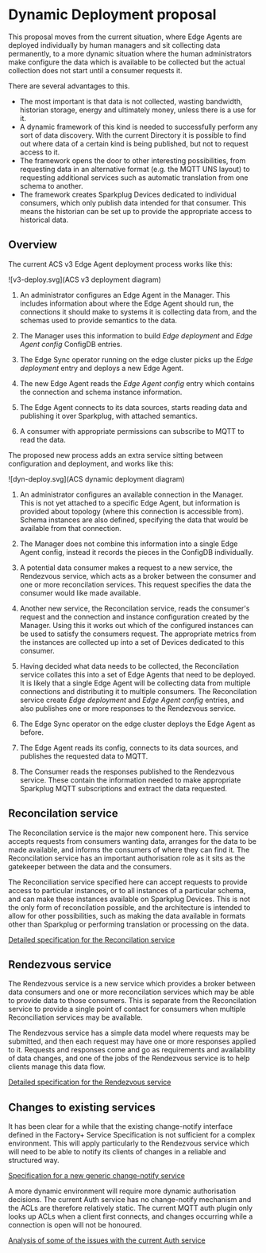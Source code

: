 # Dynamic Deployment proposal

This proposal moves from the current situation, where Edge Agents are
deployed individually by human managers and sit collecting data
permanently, to a more dynamic situation where the human administrators
make configure the data which is available to be collected but the
actual collection does not start until a consumer requests it.

There are several advantages to this.
* The most important is that data is not collected, wasting bandwidth,
  historian storage, energy and ultimately money, unless there is a use
  for it.
* A dynamic framework of this kind is needed to successfully perform any
  sort of data discovery. With the current Directory it is possible to
  find out where data of a certain kind is being published, but not to
  request access to it.
* The framework opens the door to other interesting possibilities, from
  requesting data in an alternative format (e.g. the MQTT UNS layout) to
  requesting additional services such as automatic translation from one
  schema to another.
* The framework creates Sparkplug Devices dedicated to individual
  consumers, which only publish data intended for that consumer. This
  means the historian can be set up to provide the appropriate access to
  historical data.

## Overview

The current ACS v3 Edge Agent deployment process works like this:

![v3-deploy.svg](ACS v3 deployment diagram)

1. An administrator configures an Edge Agent in the Manager. This
   includes information about where the Edge Agent should run, the
   connections it should make to systems it is collecting data from, and
   the schemas used to provide semantics to the data.

2. The Manager uses this information to build _Edge deployment_ and
   _Edge Agent config_ ConfigDB entries.

3. The Edge Sync operator running on the edge cluster picks up the _Edge
   deployment_ entry and deploys a new Edge Agent.

4. The new Edge Agent reads the _Edge Agent config_ entry which contains
   the connection and schema instance information.

5. The Edge Agent connects to its data sources, starts reading data and
   publishing it over Sparkplug, with attached semantics.

6. A consumer with appropriate permissions can subscribe to MQTT to read
   the data.

The proposed new process adds an extra service sitting between
configuration and deployment, and works like this:

![dyn-deploy.svg](ACS dynamic deployment diagram)

1. An administrator configures an available connection in the Manager.
   This is not yet attached to a specific Edge Agent, but information is
   provided about topology (where this connection is accessible from).
   Schema instances are also defined, specifying the data that would be
   available from that connection.

2. The Manager does not combine this information into a single Edge
   Agent config, instead it records the pieces in the ConfigDB
   individually.

3. A potential data consumer makes a request to a new service, the
   Rendezvous service, which acts as a broker between the consumer and
   one or more reconcilation services. This request specifies the data
   the consumer would like made available.

4. Another new service, the Reconcilation service, reads the consumer's
   request and the connection and instance configuration created by the
   Manager. Using this it works out which of the configured instances
   can be used to satisfy the consumers request. The appropriate metrics
   from the instances are collected up into a set of Devices dedicated
   to this consumer.

5. Having decided what data needs to be collected, the Reconcilation
   service collates this into a set of Edge Agents that need to be
   deployed. It is likely that a single Edge Agent will be collecting
   data from multiple connections and distributing it to multiple
   consumers. The Reconcilation service create _Edge deployment_ and
   _Edge Agent config_ entries, and also publishes one or more responses
   to the Rendezvous service.

6. The Edge Sync operator on the edge cluster deploys the Edge Agent as
   before.

7. The Edge Agent reads its config, connects to its data sources, and
   publishes the requested data to MQTT. 

8. The Consumer reads the responses published to the Rendezvous service.
   These contain the information needed to make appropriate Sparkplug
   MQTT subscriptions and extract the data requested.

## Reconcilation service

The Reconcilation service is the major new component here. This service
accepts requests from consumers wanting data, arranges for the data to
be made available, and informs the consumers of where they can find it.
The Reconcilation service has an important authorisation role as it sits
as the gatekeeper between the data and the consumers.

The Reconciliation service specified here can accept requests to provide
access to particular instances, or to all instances of a particular
schema, and can make these instances available on Sparkplug Devices.
This is not the only form of reconcilation possible, and the
architecture is intended to allow for other possibilities, such as
making the data available in formats other than Sparkplug or performing
translation or processing on the data.

[Detailed specification for the Reconcilation
service](./reconcilation.md)

## Rendezvous service

The Rendezvous service is a new service which provides a broker between
data consumers and one or more reconcilation services which may be able
to provide data to those consumers. This is separate from the
Reconcilation service to provide a single point of contact for consumers
when multiple Reconciliation services may be available.

The Rendezvous service has a simple data model where requests may be
submitted, and then each request may have one or more responses applied
to it. Requests and responses come and go as requirements and
availability of data changes, and one of the jobs of the Rendezvous
service is to help clients manage this data flow.

[Detailed specification for the Rendezvous service](./rendezvous.md)

## Changes to existing services

It has been clear for a while that the existing change-notify interface
defined in the Factory+ Service Specification is not sufficient for a
complex environment. This will apply particularly to the Rendezvous
service which will need to be able to notify its clients of changes in a
reliable and structured way.

[Specification for a new generic change-notify service](./notify-v1.md)

A more dynamic environment will require more dynamic authorisation
decisions. The current Auth service has no change-notify mechanism and
the ACLs are therefore relatively static. The current MQTT auth plugin
only looks up ACLs when a client first connects, and changes occurring
while a connection is open will not be honoured.

[Analysis of some of the issues with the current Auth
service](./auth.md)
